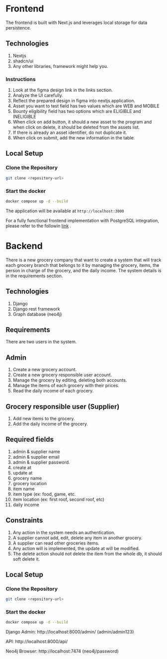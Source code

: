 # Frontend

The frontend is built with Next.js and leverages local storage for data persistence.

## Technologies
1. Nextjs 
2. shadcn/ui
3. Any other libraries, framework might help you.

### Instructions
1. Look at the figma design link in the links section.
2. Analyze the UI carefully.
3. Reflect the prepared design in figma into nextjs application.
4. Asset you want to test field has two values which are WEB and MOBILE
5. Bounty eligibility field has two options which are ELIGIBLE and INELIGIBLE
6. When click on add button, it should a new asset to the program and when click on delete, it should be deleted from the assets list.
7. If there is already an asset identifier, do not duplicate it.
8. When click on submit, add the new information in the table.


## Local Setup

### Clone the Repository

```bash
git clone <repository-url>
```

### Start the docker

```bash
docker compose up -d --build
```
The application will be available at `http://localhost:3000`

For a fully functional frontend implementation with PostgreSQL integration, please refer to the followin  [link](https://github.com/Nadeera3784/intigriti) .


# Backend

There is a new grocery company that want to create a system that will track each grocery branch that belongs to it by managing the grocery, items, the person in charge of the grocery, and the daily income. The system details is in the requirements section.

## Technologies
1. Django
2. Django rest framework
3. Graph database (neo4j)

## Requirements
There are two users in the system.

## Admin
1. Create a new grocery account.
2. Create a new grocery responsible user account.
3. Manage the grocery by editing, deleting both accounts.
4. Manage the items of each grocery with their prices.
5. Read the daily income of each grocery.

## Grocery responsible user (Supplier)
1. Add new items to the grocery.
2. Add the daily income of the grocery.

## Required fields
1. admin & supplier name
2. admin & supplier email
3. admin & supplier password.
4. create at
5. update at
6. grocery name
7. grocery location
8. item name
9. item type (ex: food, game, etc.
10. item location (ex: first roof, second roof, etc)
11. daily income

## Constraints
1. Any action in the system needs an authentication.
2. A supplier cannot add, edit, delete any item in another grocery.
3. A supplier can read other groceries items.
4. Any action will is implemented, the update at will be modified.
5. The delete action should not delete the item from the whole db, it should soft delete it.



## Local Setup

### Clone the Repository

```bash
git clone <repository-url>
```

### Start the docker

```bash
docker compose up -d --build
```

Django Admin: http://localhost:8000/admin/ (admin/admin123)

API: http://localhost:8000/api/

Neo4j Browser: http://localhost:7474 (neo4j/password)